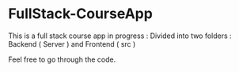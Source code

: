 
# FullStack-CourseApp

This is a full stack course app in progress :
Divided into two folders :   Backend ( Server ) and Frontend ( src )

Feel free to go through the code.